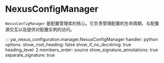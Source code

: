 # NexusConfigManager

`NexusConfigManager` 是配置管理库的核心。它负责管理配置的生命周期、与配置源交互以及提供对配置实例的访问。

::: yai_nexus_configuration.manager.NexusConfigManager
    handler: python
    options:
      show_root_heading: false
      show_if_no_docstring: true
      heading_level: 2
      members_order: source
      show_signature_annotations: true
      separate_signature: true 